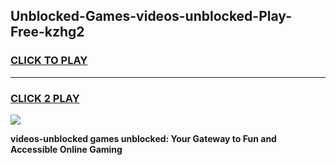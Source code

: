 
## Unblocked-Games-videos-unblocked-Play-Free-kzhg2
<h3>
<a href="https://premium76.site?title=videos-unblocked&ref=18A1">CLICK TO PLAY</a></h3>
<hr>

<h3>
<a href="https://premium76.site?title=videos-unblocked&ref=18A1">CLICK 2 PLAY</a>
  
</h3>

<a href="https://premium76.site?title=videos-unblocked&ref=18A1"><img src="https://clearcache.store/games.png"></a>


**videos-unblocked games unblocked: Your Gateway to Fun and Accessible Online Gaming**
